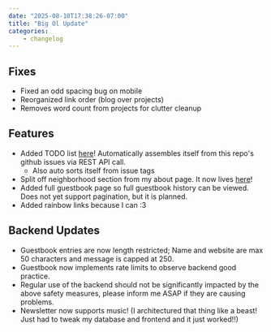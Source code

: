```yaml
---
date: "2025-08-10T17:38:26-07:00"
title: "Big Ol Update"
categories:
    - changelog
---
```


## Fixes

- Fixed an odd spacing bug on mobile
- Reorganized link order (blog over projects)
- Removes word count from projects for clutter cleanup

## Features

- Added TODO list [here](/about)! Automatically assembles itself from this repo's github issues via REST API call.
  - Also auto sorts itself from issue tags
- Split off neighborhood section from my about page. It now lives [here](/neighborhood)!
- Added full guestbook page so full guestbook history can be viewed. Does not yet support pagination, but it is planned.
- Added rainbow links because I can :3

## Backend Updates

- Guestbook entries are now length restricted; Name and website are max 50 characters and message is capped at 250.
- Guestbook now implements rate limits to observe backend good practice.
- Regular use of the backend should not be significantly impacted by the above safety measures, please inform me ASAP if they are causing problems.
- Newsletter now supports music! (I architectured that thing like a beast! Just had to tweak my database and frontend and it just worked!!)
